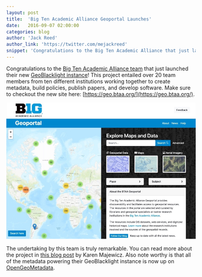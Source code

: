 ```yaml
---
layout: post
title:  'Big Ten Academic Alliance Geoportal Launches'
date:   2016-09-07 02:00:00
categories: blog
author: 'Jack Reed'
author_link: 'https://twitter.com/mejackreed'
snippet: 'Congratulations to the Big Ten Academic Alliance that just launched their new GeoBlacklight instance.'
---
```


Congratulations to the [Big Ten Academic Alliance team](https://sites.google.com/a/umn.edu/cic-geospatial-data-discovery-project/home) that just launched their new [GeoBlacklight instance](https://geo.btaa.org/)! This project entailed over 20 team members from ten different institutions working together to create metadata, build policies, publish papers, and develop software. Make sure to checkout the new site here: [https://geo.btaa.org/](https://geo.btaa.org/).

<a href="https://geo.btaa.org">
  <img src="/images/big_ten.jpg">
</a>

The undertaking by this team is truly remarkable. You can read more about the project in [this blog post](http://geospatialmetadatalibrarian.blogspot.com/2016/08/big-ten-academic-alliance-geoportal.html) by Karen Majewicz. Also note worthy is that all of the metadata powering their GeoBlacklight instance is now up on [OpenGeoMetadata](https://github.com/OpenGeoMetadata).